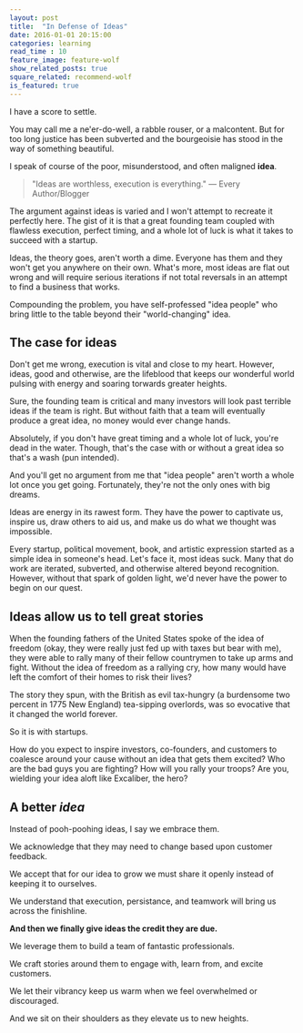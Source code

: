 ```yaml
---
layout: post
title:  "In Defense of Ideas"
date: 2016-01-01 20:15:00
categories: learning
read_time : 10
feature_image: feature-wolf
show_related_posts: true
square_related: recommend-wolf
is_featured: true
---
```


I have a score to settle.

You may call me a ne'er-do-well, a rabble rouser, or a malcontent. But for too long justice has been subverted and the bourgeoisie has stood in the way of something beautiful.

I speak of course of the poor, misunderstood, and often maligned **idea**.

> "Ideas are worthless, execution is everything." &mdash; Every Author/Blogger

The argument against ideas is varied and I won't attempt to recreate it perfectly here. The gist of it is that a great founding team coupled with flawless execution, perfect timing, and a whole lot of luck is what it takes to succeed with a startup.

Ideas, the theory goes, aren't worth a dime. Everyone has them and they won't get you anywhere on their own. What's more, most ideas are flat out wrong and will require serious iterations if not total reversals in an attempt to find a business that works.

Compounding the problem, you have self-professed "idea people" who bring little to the table beyond their "world-changing" idea.

## The case for ideas

Don't get me wrong, execution is vital and close to my heart. However, ideas, good and otherwise, are the lifeblood that keeps our wonderful world pulsing with energy and soaring torwards greater heights.

Sure, the founding team is critical and many investors will look past terrible ideas if the team is right. But without faith that a team will eventually produce a great idea, no money would ever change hands.

Absolutely, if you don't have great timing and a whole lot of luck, you're dead in the water. Though, that's the case with or without a great idea so that's a wash (pun intended).

And you'll get no argument from me that "idea people" aren't worth a whole lot once you get going. Fortunately, they're not the only ones with big dreams.

Ideas are energy in its rawest form. They have the power to captivate us, inspire us, draw others to aid us, and make us do what we thought was impossible.

Every startup, political movement, book, and artistic expression started as a simple idea in someone's head. Let's face it, most ideas suck. Many that do work are iterated, subverted, and otherwise altered beyond recognition. However, without that spark of golden light, we'd never have the power to begin on our quest.

## Ideas allow us to tell great stories

When the founding fathers of the United States spoke of the idea of freedom (okay, they were really just fed up with taxes but bear with me), they were able to rally many of their fellow countrymen to take up arms and fight. Without the idea of freedom as a rallying cry, how many would have left the comfort of their homes to risk their lives?

The story they spun, with the British as evil tax-hungry (a burdensome two percent in 1775 New England) tea-sipping overlords, was so evocative that it changed the world forever.

So it is with startups.

How do you expect to inspire investors, co-founders, and customers to coalesce around your cause without an idea that gets them excited? Who are the bad guys you are fighting? How will you rally your troops? Are you, wielding your idea aloft like Excaliber, the hero?

## A better *idea*

Instead of pooh-poohing ideas, I say we embrace them.

We acknowledge that they may need to change based upon customer feedback.

We accept that for our idea to grow we must share it openly instead of keeping it to ourselves.

We understand that execution, persistance, and teamwork will bring us across the finishline.

**And then we finally give ideas the credit they are due.**

We leverage them to build a team of fantastic professionals.

We craft stories around them to engage with, learn from, and excite customers.

We let their vibrancy keep us warm when we feel overwhelmed or discouraged.

And we sit on their shoulders as they elevate us to new heights.